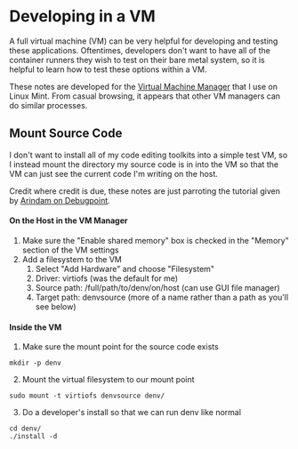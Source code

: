 # Developing in a VM

A full virtual machine (VM) can be very helpful for developing and testing these applications.
Oftentimes, developers don't want to have all of the container runners they wish to test on
their bare metal system, so it is helpful to learn how to test these options within a VM.

These notes are developed for the 
[Virtual Machine Manager](https://virt-manager.org/) that I use on Linux Mint.
From casual browsing, it appears that other VM managers can do similar processes.

## Mount Source Code
I don't want to install all of my code editing toolkits into a simple test VM,
so I instead mount the directory my source code is in into the VM so that the
VM can just see the current code I'm writing on the host.

Credit where credit is due, these notes are just parroting the tutorial given
by [Arindam on Debugpoint](https://www.debugpoint.com/share-folder-virt-manager/).

#### On the Host in the VM Manager
1. Make sure the "Enable shared memory" box is checked in the "Memory" section of the VM settings
2. Add a filesystem to the VM
    1. Select "Add Hardware" and choose "Filesystem"
    2. Driver: virtiofs (was the default for me)
    3. Source path: /full/path/to/denv/on/host (can use GUI file manager)
    4. Target path: denvsource (more of a name rather than a path as you'll see below)

#### Inside the VM
1. Make sure the mount point for the source code exists
```
mkdir -p denv
```
2. Mount the virtual filesystem to our mount point
```
sudo mount -t virtiofs denvsource denv/
```
3. Do a developer's install so that we can run denv like normal
```
cd denv/
./install -d
```
